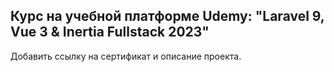 ## Курс на учебной платформе Udemy: "Laravel 9, Vue 3 & Inertia Fullstack 2023"

Добавить ссылку на сертификат и описание проекта.
